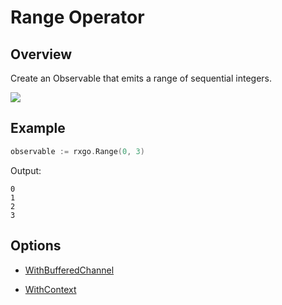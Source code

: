 # Range Operator

## Overview

Create an Observable that emits a range of sequential integers.

![](http://reactivex.io/documentation/operators/images/range.png)

## Example

```go
observable := rxgo.Range(0, 3)
```

Output:

```
0
1
2
3
```

## Options

* [WithBufferedChannel](options.md#withbufferedchannel)

* [WithContext](options.md#withcontext)